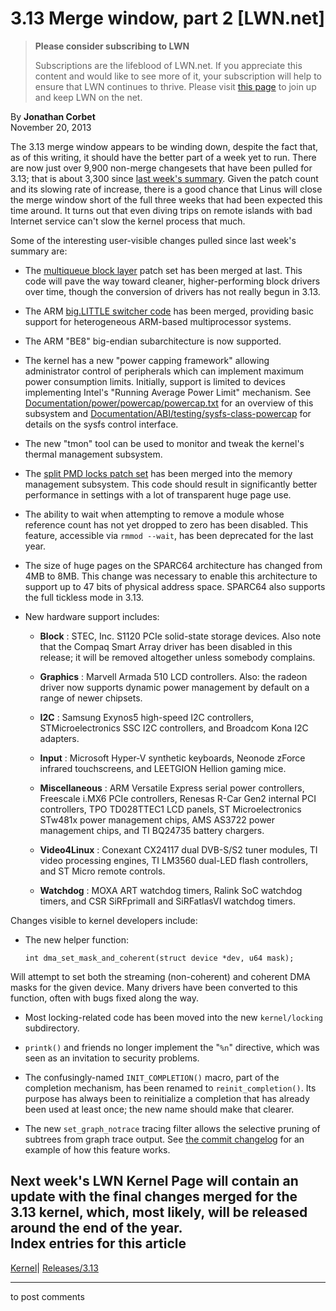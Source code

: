 # 3.13 Merge window, part 2 [LWN.net]

> **Please consider subscribing to LWN**
> 
> Subscriptions are the lifeblood of LWN.net. If you appreciate this content and would like to see more of it, your subscription will help to ensure that LWN continues to thrive. Please visit [this page](/Promo/nst-nag1/subscribe) to join up and keep LWN on the net. 

By **Jonathan Corbet**  
November 20, 2013 

The 3.13 merge window appears to be winding down, despite the fact that, as of this writing, it should have the better part of a week yet to run. There are now just over 9,900 non-merge changesets that have been pulled for 3.13; that is about 3,300 since [last week's summary](/Articles/573272/). Given the patch count and its slowing rate of increase, there is a good chance that Linus will close the merge window short of the full three weeks that had been expected this time around. It turns out that even diving trips on remote islands with bad Internet service can't slow the kernel process that much. 

Some of the interesting user-visible changes pulled since last week's summary are: 

  * The [multiqueue block layer](/Articles/552904/) patch set has been merged at last. This code will pave the way toward cleaner, higher-performing block drivers over time, though the conversion of drivers has not really begun in 3.13. 

  * The ARM [big.LITTLE switcher code](/Articles/481055/) has been merged, providing basic support for heterogeneous ARM-based multiprocessor systems. 

  * The ARM "BE8" big-endian subarchitecture is now supported. 

  * The kernel has a new "power capping framework" allowing administrator control of peripherals which can implement maximum power consumption limits. Initially, support is limited to devices implementing Intel's "Running Average Power Limit" mechanism. See [Documentation/power/powercap/powercap.txt](/Articles/574224/) for an overview of this subsystem and [Documentation/ABI/testing/sysfs-class-powercap](/Articles/574225/) for details on the sysfs control interface. 

  * The new "tmon" tool can be used to monitor and tweak the kernel's thermal management subsystem. 

  * The [split PMD locks patch set](/Articles/568076/) has been merged into the memory management subsystem. This code should result in significantly better performance in settings with a lot of transparent huge page use. 

  * The ability to wait when attempting to remove a module whose reference count has not yet dropped to zero has been disabled. This feature, accessible via `rmmod --wait`, has been deprecated for the last year. 

  * The size of huge pages on the SPARC64 architecture has changed from 4MB to 8MB. This change was necessary to enable this architecture to support up to 47 bits of physical address space. SPARC64 also supports the full tickless mode in 3.13. 

  * New hardware support includes: 

    * **Block** : STEC, Inc. S1120 PCIe solid-state storage devices. Also note that the Compaq Smart Array driver has been disabled in this release; it will be removed altogether unless somebody complains. 

    * **Graphics** : Marvell Armada 510 LCD controllers. Also: the radeon driver now supports dynamic power management by default on a range of newer chipsets. 

    * **I2C** : Samsung Exynos5 high-speed I2C controllers, STMicroelectronics SSC I2C controllers, and Broadcom Kona I2C adapters. 

    * **Input** : Microsoft Hyper-V synthetic keyboards, Neonode zForce infrared touchscreens, and LEETGION Hellion gaming mice. 

    * **Miscellaneous** : ARM Versatile Express serial power controllers, Freescale i.MX6 PCIe controllers, Renesas R-Car Gen2 internal PCI controllers, TPO TD028TTEC1 LCD panels, ST Microelectronics STw481x power management chips, AMS AS3722 power management chips, and TI BQ24735 battery chargers. 

    * **Video4Linux** : Conexant CX24117 dual DVB-S/S2 tuner modules, TI video processing engines, TI LM3560 dual-LED flash controllers, and ST Micro remote controls. 

    * **Watchdog** : MOXA ART watchdog timers, Ralink SoC watchdog timers, and CSR SiRFprimaII and SiRFatlasVI watchdog timers. 




Changes visible to kernel developers include: 

  * The new helper function: 
        
        int dma_set_mask_and_coherent(struct device *dev, u64 mask);
        

Will attempt to set both the streaming (non-coherent) and coherent DMA masks for the given device. Many drivers have been converted to this function, often with bugs fixed along the way. 

  * Most locking-related code has been moved into the new `kernel/locking` subdirectory. 

  * `printk()` and friends no longer implement the "`%n`" directive, which was seen as an invitation to security problems. 

  * The confusingly-named `INIT_COMPLETION()` macro, part of the completion mechanism, has been renamed to `reinit_completion()`. Its purpose has always been to reinitialize a completion that has already been used at least once; the new name should make that clearer. 

  * The new `set_graph_notrace` tracing filter allows the selective pruning of subtrees from graph trace output. See [the commit changelog](http://git.kernel.org/linus/29ad23b00474c34e3b5040dda508c78d33a1a3eb) for an example of how this feature works. 




Next week's LWN Kernel Page will contain an update with the final changes merged for the 3.13 kernel, which, most likely, will be released around the end of the year.  
Index entries for this article  
---  
[Kernel](/Kernel/Index)| [Releases/3.13](/Kernel/Index#Releases-3.13)  
  


* * *

to post comments 
